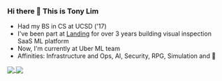 ### Hi there 👋 This is Tony Lim

- Had my BS in CS at UCSD ('17)
- I've been part at [Landing](https://landing.ai) for over 3 years building visual inspection SaaS ML platform
- Now, I'm currently at Uber ML team
- Affinities: Infrastructure and Ops, AI, Security, RPG, Simulation and 🏓

<a href="https://github.com/atomic">
  <img align="center" src="https://github-readme-stats.vercel.app/api?username=atomic&count_private=true&show_icons=true&include_all_commits=true" />
</a>
<a href="https://github.com/atomic">
  <img align="center" src="https://github-readme-stats.vercel.app/api/top-langs/?username=atomic&layout=compact" />
</a>
